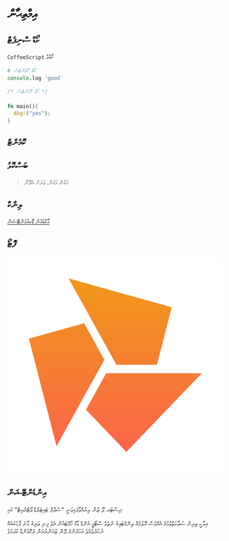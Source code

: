 [މާކްޑައުން ގްލޯބަލް ކޮމެންޓްސް]:#

# އިމްތިޙާން

## ކޯޑް ސްނިޕެޓް

`CoffeeScript` ކޯޑެވެ

```coffee
# ކޯޑް ކޮމެންޓްސް
console.log 'good'


```

```rust
/* ކޯޑް ކޮމެންޓްސް */

fn main(){
  dbg!("yes");
}
```

## ކޮމެންޓް

<!-- HTML 注释 --> 

<!-- 多行注释 --> 

## ބަސްކޮޅު

> މަގުން މަގަށް، ވަރަށް އެވޭނޫ

## ލިންކް

[މާކްޑައުން ޑޮކިއުމަންޓޭޝަން](https://github.com/xxai-art/xxai-art-md)

## ފޮޓޯ

![xxAI.އާޓް ބްރޭންޑް އައިޑެންޓިޓީ](https://raw.githubusercontent.com/xxai-art/web/main/file/svg/logo.svg)

## އިންޑެންޓޭޝަން

މިސްޓަރ ލޫ ޒުން ލިޔުއްވާފައިވަނީ "ސެލްފް ޓައިޓަލްޑް ޕޯޓްރެއިޓް" ގައި:

  އިލާހީ ތިރިން ސަލާމަތްވުމުގެ އެއްވެސް ރޭވުމެއް ލިންގްޓައިގެ ނެތެވެ
  ސްޓޯމީ އެންޑް ޑާކް ހޯމްޓައުން އެވެ
  ފިނި ތަރިގެ މާނަ ފާހަގައެއް ނުކުރެވެއެވެ
  އަހަރެންގެ ލޭން ޒުއަންޔުއަން ރެކޮމެންޑް ކުރަމެވެ


